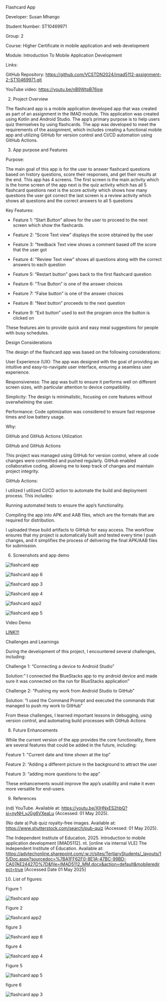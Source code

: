 Flashcard App 

Developer: Susan Mhango  

Student Number: ST10469971  

Group: 2  

Course: Higher Certificate in mobile application and web development  

Module: Introduction To Mobile Application Development  


Links:  

GitHub Repository:  https://github.com/VCSTDN2024/imad5112-assignment-2-ST10469971.git 

YouTube video: https://youtu.be/nB9WtpB76sw



2. Project Overview  

The flashcard app is a mobile application developed app that was created as part of an assignment in the IMAD module. This application was created using Kotlin and Android Studio. The app’s primary purpose is to help users quiz themselves by using flashcards. The app was developed to meet the requirements of the assignment, which includes creating a functional mobile app and utilizing GitHub for version control and CI/CD automation using GitHub Actions. 

  


3. App purpose and Features  

Purpose:  

The main goal of this app is for the user to answer flashcard questions based on history questions, score their responses, and get their results at the end. This app has 4 screens. The first screen is the main activity which is the home screen of the app next is the quiz activity which has all 5 flashcard questions next is the score activity which shows how many questions the user got correct the last screen is a review activity which shows all questions and the correct answers to all 5 questions 

 Key Features:  

 

- Feature 1: “Start Button” allows for the user to proceed to the next screen which show the flashcards.  

- Feature 2: “Score Text view” displays the score obtained by the user  

- Feature 3: “feedback Text view shows a comment based off the score that the user got 

- Feature 4: "Review Text view” shows all questions along with the correct answers to each question  

- Feature 5: “Restart button” goes back to the first flashcard question  

- Feature 6: “True Button” is one of the answer choices  

- Feature 7: “False button” is one of the answer choices 

- Feature 8: “Next button” proceeds to the next question 

- Feature 9: “Exit button” used to exit the program once the button is clicked on  

These features aim to provide quick and easy meal suggestions for people with busy schedules.   

  

 

Design Considerations  

 

The design of the flashcard app was based on the following considerations:  

User Experience (UX): The app was designed with the goal of providing an intuitive and easy-to-navigate user interface, ensuring a seamless user experience.  

Responsiveness: The app was built to ensure it performs well on different screen sizes, with particular attention to device compatibility.  

Simplicity: The design is minimalistic, focusing on core features without overwhelming the user.  

Performance: Code optimization was considered to ensure fast response times and low battery usage.  

Why:  

GitHub and GitHub Actions Utilization  

 

GitHub and GitHub Actions  

This project was managed using GitHub for version control, where all code changes were committed and pushed regularly. GitHub enabled collaborative coding, allowing me to keep track of changes and maintain project integrity.  

GitHub Actions:   

 

I utilized I utilized CI/CD action to automate the build and deployment process. This includes:   

Running automated tests to ensure the app’s functionality.  

Compiling the app into APK and AAB files, which are the formats that are required for distribution.  

I uploaded these build artifacts to GitHub for easy access. The workflow ensures that my project is automatically built and tested every time I push changes, and it simplifies the process of delivering the final APK/AAB files for submission.  

 

6. Screenshots and app demo

   
![flashcard app](https://github.com/user-attachments/assets/2bc70858-680a-45d8-a038-41349305626e)

![flashcard app 6](https://github.com/user-attachments/assets/e409b3d0-c092-49c3-a093-efc9c43b5f5d)

![flashcard app 3](https://github.com/user-attachments/assets/8aa2049d-e2b0-4072-bcc0-1cf03992c1ee)

![flashcard app 4](https://github.com/user-attachments/assets/aef9a979-ac0a-495e-b993-96590a9783db)

![flashcard app2](https://github.com/user-attachments/assets/51232a59-e49c-4d8d-bae7-e8b8940b614c)

![flashcard app 5](https://github.com/user-attachments/assets/05864226-6d10-4329-95b0-197d31eee439)
 

 

 
Video Demo  

[LINK!!! ](https://youtu.be/nB9WtpB76sw)

Challenges and Learnings   

During the development of this project, I encountered several challenges, including:  

 

Challenge 1: “Connecting a device to Android Studio”  

Solution:” I connected the BlueStacks app to my android device and made sure it was connected on the run for BlueStacks application”   

Challenge 2: “Pushing my work from Android Studio to GitHub”  

 

Solution: “I used the Command Prompt and executed the commands that managed to push my work to GitHub”  

 

From these challenges, I learned important lessons in debugging, using version control, and automating build processes with GitHub Actions  

 

8.  Future Enhancements   

 While the current version of the app provides the core functionality, there are several features that could be added in the future, including:  

 

Feature 1: "Current date and time shown at the top”  

Feature 2: “Adding a different picture in the background to attract the user 

Feature 3: “adding more questions to the app”  

These enhancements would improve the app’s usability and make it even more versatile for end-users.  

 

 

9. References   

(nd) YouTube. Available at: https://youtu.be/XIHNxES2hbQ?si=nyNH_yJGg6VXeaLu (Accessed: 01 May 2025).   

(No date a) Pub quiz royalty-free images. Available at: https://www.shutterstock.com/search/pub-quiz (Accessed: 01 May 2025).  

The Independent Institute of Education, 2025. Introduction to mobile application development [IMAD5112]. nt. [online via internal VLE] The Independent Institute of Education. Available at: https://advtechonline.sharepoint.com/:w:/r/sites/TertiaryStudents/_layouts/15/Doc.aspx?sourcedoc=%7BA1FF62F0-8E1A-47BC-99BD-CA07AE24427D%7D&file=IMAD5112_MM.docx&action=default&mobileredirect=true [Accessed Date 01 May 2025]  



10. List of figures:

 Figure 1
    
 ![flashcard app](https://github.com/user-attachments/assets/2bc70858-680a-45d8-a038-41349305626e)

 Figure 2  
 
 ![flashcard app2](https://github.com/user-attachments/assets/51232a59-e49c-4d8d-bae7-e8b8940b614c)

 figure 3
 
![flashcard app 6](https://github.com/user-attachments/assets/e409b3d0-c092-49c3-a093-efc9c43b5f5d)

figure 4

![flashcard app 4](https://github.com/user-attachments/assets/aef9a979-ac0a-495e-b993-96590a9783db)

Figure 5

![flashcard app 5](https://github.com/user-attachments/assets/05864226-6d10-4329-95b0-197d31eee439)

figure 6

![flashcard app 3](https://github.com/user-attachments/assets/8aa2049d-e2b0-4072-bcc0-1cf03992c1ee)
